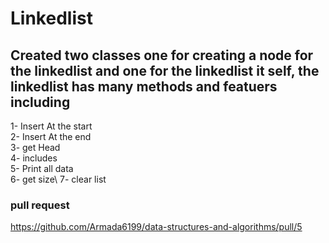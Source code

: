 # Linkedlist

## Created two classes one for creating a node for the linkedlist and one for the linkedlist it self, the linkedlist has many methods and featuers including

1- Insert At the start\
2- Insert At the end\
3- get Head\
4- includes\
5- Print all data\
6- get size\ 
7- clear list

### pull request

<https://github.com/Armada6199/data-structures-and-algorithms/pull/5>

